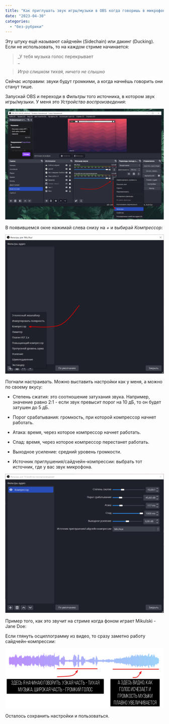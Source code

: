 ```yaml
---
title: "Как приглушать звук игры/музыки в OBS когда говоришь в микрофон"
date: "2023-04-30"
categories: 
  - "без-рубрики"
---
```


Эту штуку ещё называют сайдчейн (Sidechain) или дакинг (Ducking). Если не использовать, то на каждом стриме начинается:

> _У тебя музыка голос перекрывает  
> _

> _Игра слишком тихая, ничего не слышно_

Сейчас исправим: звуки будут громкими, а когда начнёшь говорить они станут тише.

Запускай OBS и переходи в _Фильтры_ того источника, в котором звук игры/музыки. У меня это _Устройство воспроизведения_:

![](images/OBS-1024x715.png)

В появившемся окне нажимай слева снизу на _+_ и выбирай _Компрессор_:

![](images/OBS-kompressor-1024x898.png)

Погнали настраивать. Можно выставить настройки как у меня, а можно по своему вкусу:

- Степень сжатия: это соотношение затухания звука. Например, значение равно 2:1 - если звук превысит порог на 10 дБ, то он будет затушен до 5 дБ.

- Порог срабатывания: громкость, при которой компрессор начнет работать.

- Атака: время, через которое компрессор начнет работать.

- Спад: время, через которое компрессор перестанет работать.

- Выходное усиление: средний уровень громкости.

- Источник приглушения/сайдчейн-компрессии: выбрать тот источник, где у вас звук микрофона.

![](images/OBS-kompressor-nastrojki-1024x898.png)

Пример того, как это звучит на стриме когда фоном играет Mikulski - Jane Doe:

Если глянуть осциллограмму из видео, то сразу заметно работу сайдчейн-компрессии:

![](images/sidechain-1024x384.png)

Осталось сохранить настройки и пользоваться.
